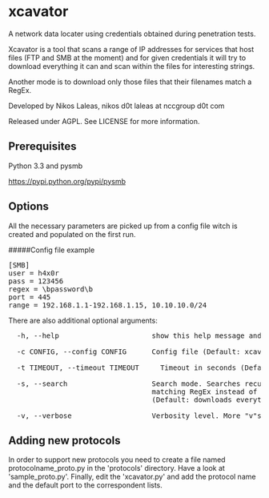 xcavator
========
A network data locater using credentials obtained during penetration tests.

Xcavator is a tool that scans a range of IP addresses for services that host files (FTP and SMB at the moment) and for
given credentials it will try to download everything it can and scan within the files for interesting strings.

Another mode is to download only those files that their filenames match a RegEx.

Developed by Nikos Laleas, nikos d0t laleas at nccgroup d0t com

Released under AGPL. See LICENSE for more information.

Prerequisites
-------------
Python 3.3 and pysmb

https://pypi.python.org/pypi/pysmb

Options
-------
All the necessary parameters are picked up from a config file witch is created and populated on the first run.

#####Config file example
<pre>
[SMB]
user = h4x0r
pass = 123456
regex = \bpassword\b
port = 445
range = 192.168.1.1-192.168.1.15, 10.10.10.0/24
</pre>

There are also additional optional arguments:

<pre>
  -h, --help                      show this help message and exit
  
  -c CONFIG, --config CONFIG      Config file (Default: xcavator.conf)
  
  -t TIMEOUT, --timeout TIMEOUT		Timeout in seconds (Default: 2s)
  
  -s, --search                    Search mode. Searches recursively for filenames
                                  matching RegEx instead of downloading everything
                                  (Default: downloads everything and scans for strings)
                                  
  -v, --verbose                   Verbosity level. More "v"s, more detail. (Default: Prints basic info)
</pre>

Adding new protocols
--------------------
In order to support new protocols you need to create a file named protocolname_proto.py in the 'protocols' directory. Have a look at 'sample_proto.py'.
Finally, edit the 'xcavator.py' and add the protocol name and the default port to the correspondent lists.
